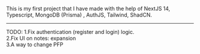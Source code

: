 This is my first project that I have made with the help of NextJS 14, Typescript, MongoDB (Prisma) , AuthJS, Tailwind, ShadCN.


---------------
TODO:
1.Fix authentication (register and login) logic. <br/>
2.Fix UI on notes: expansion <br/>
3.A way to change PFP <br/>
